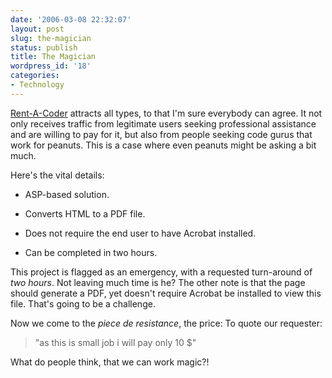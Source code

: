 ```yaml
---
date: '2006-03-08 22:32:07'
layout: post
slug: the-magician
status: publish
title: The Magician
wordpress_id: '18'
categories:
- Technology
---
```


[Rent-A-Coder](http://rentacoder.com/RentACoder/misc/BidRequests/ShowBidRequest.asp?lngBidRequestId=423023) attracts all types, to that I'm sure everybody can agree. It not only receives traffic from legitimate users seeking professional assistance and are willing to pay for it, but also from people seeking code gurus that work for peanuts. This is a case where even peanuts might be asking a bit much.

Here's the vital details:



	
  * ASP-based solution.

	
  * Converts HTML to a PDF file.

	
  * Does not require the end user to have Acrobat installed.

	
  * Can be completed in two hours.


This project is flagged as an emergency, with a requested turn-around of _two hours_. Not leaving much time is he? The other note is that the page should generate a PDF, yet doesn't require Acrobat be installed to view this file. That's going to be a challenge.

Now we come to the _piece de resistance_, the price: To quote our requester:


> "as this is small job i will pay only 10 $"


What do people think, that we can work magic?!
